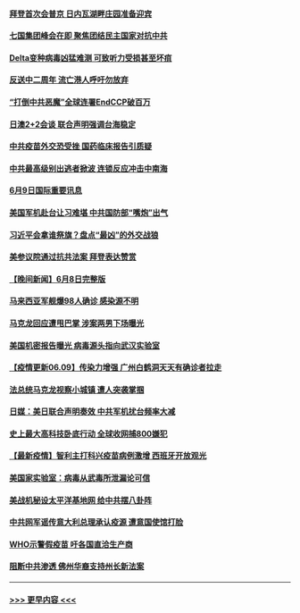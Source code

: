 #### [拜登首次会普京 日内瓦湖畔庄园准备迎宾](../pages/prog202/a103138890.md?t=06100402) 
#### [七国集团峰会在即 聚焦团结民主国家对抗中共](../pages/prog202/a103138870.md?t=06100402) 
#### [Delta变种病毒凶猛难测 可致听力受损甚至坏疽](../pages/prog202/a103138690.md?t=06100402) 
#### [反送中二周年 流亡港人呼吁勿放弃](../pages/prog202/a103138845.md?t=06100402) 
#### [“打倒中共恶魔”全球连署EndCCP破百万](../pages/prog202/a103138769.md?t=06100402) 
#### [日澳2+2会谈 联合声明强调台海稳定](../pages/prog202/a103138779.md?t=06100402) 
#### [中共疫苗外交恐受挫 国药临床报告引质疑](../pages/prog202/a103138538.md?t=06100402) 
#### [中共最高级别出逃者掀波 连锁反应冲击中南海](../pages/prog202/a103138549.md?t=06100402) 
#### [6月9日国际重要讯息](../pages/prog202/a103138535.md?t=06100402) 
#### [美国军机赴台让习难堪 中共国防部“嘴炮”出气](../pages/prog202/a103138513.md?t=06100402) 
#### [习近平会拿谁祭旗？盘点“最凶”的外交战狼](../pages/prog202/a103138508.md?t=06100402) 
#### [美参议院通过抗共法案 拜登表达赞赏](../pages/prog202/a103138447.md?t=06100402) 
#### [【晚间新闻】6月8日完整版](../pages/prog202/a103138302.md?t=06100402) 
#### [马来西亚军舰爆98人确诊 感染源不明](../pages/prog202/a103138347.md?t=06100402) 
#### [马克龙回应遭甩巴掌 涉案两男下场曝光](../pages/prog202/a103138322.md?t=06100402) 
#### [美国机密报告曝光 病毒源头指向武汉实验室](../pages/prog202/a103137744.md?t=06100402) 
#### [【疫情更新06.09】传染力增强 广州白鹤洞天天有确诊者拉走](../pages/prog202/a103133785.md?t=06100402) 
#### [法总统马克龙视察小城镇 遭人突袭掌掴](../pages/prog202/a103138092.md?t=06100402) 
#### [日媒：美日联合声明奏效 中共军机扰台频率大减](../pages/prog202/a103138088.md?t=06100402) 
#### [史上最大高科技卧底行动 全球收网捕800嫌犯](../pages/prog202/a103138153.md?t=06100402) 
#### [【最新疫情】智利主打科兴疫苗病例激增 西班牙开放观光](../pages/prog202/a103137867.md?t=06100402) 
#### [美国家实验室：病毒从武毒所泄漏论可信](../pages/prog202/a103138089.md?t=06100402) 
#### [美战机秘设太平洋基地网 给中共摆八卦阵](../pages/prog202/a103138079.md?t=06100402) 
#### [中共网军谣传意大利总理承认疫源 遭意国使馆打脸](../pages/prog202/a103138002.md?t=06100402) 
#### [WHO示警假疫苗 吁各国直洽生产商](../pages/prog202/a103137890.md?t=06100402) 
#### [阻断中共渗透 佛州华裔支持州长新法案](../pages/prog202/a103137907.md?t=06100402) 

----
#### [ >>> 更早内容 <<< ](../indexes/prog202-earlier.md)
